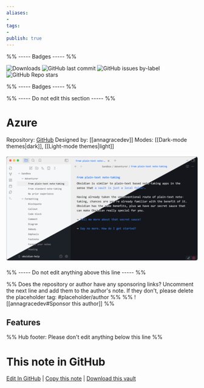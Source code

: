 ```yaml
---
aliases:
- 
tags: 
- 
publish: true
---
```


%% ----- Badges ----- %%

![Downloads](https://img.shields.io/badge/downloads-325-573E7A?style=for-the-badge&logo=)
![GitHub last commit](https://img.shields.io/github/last-commit/annagracedev/obsidian-azure?color=573E7A&label=last%20update&logo=github&style=for-the-badge)
![GitHub issues by-label](https://img.shields.io/github/issues/annagracedev/obsidian-azure/help%20wanted?color=573E7A&logo=github&style=for-the-badge) 
![GitHub Repo stars](https://img.shields.io/github/stars/annagracedev/obsidian-azure?color=573E7A&logo=github&style=for-the-badge)

%% ----- Badges ----- %%

%% ----- Do not edit this section ----- %%

# Azure

Repository: [GitHub](https://github.com/annagracedev/obsidian-azure)
Designed by: [[annagracedev]]
Modes: [[Dark-mode themes|dark]], [[Light-mode themes|light]]



![screenshot](https://github.com/annagracedev/obsidian-azure/raw/HEAD/azure_store.png)

%% ----- Do not edit anything above this line ----- %% 

%% Does the repository or author have any sponsoring links? Uncomment the next line and add them to the author's note. If they don't, please delete the placeholder tag: #placeholder/author %%
%% ![[annagracedev#Sponsor this author]] %%


## Features



%% Hub footer: Please don't edit anything below this line %%

# This note in GitHub

<span class="git-footer">[Edit In GitHub](https://github.dev/obsidian-community/obsidian-hub/blob/main/02%20-%20Community%20Expansions/02.05%20All%20Community%20Expansions/Themes/Azure.md "git-hub-edit-note") | [Copy this note](https://raw.githubusercontent.com/obsidian-community/obsidian-hub/main/02%20-%20Community%20Expansions/02.05%20All%20Community%20Expansions/Themes/Azure.md "git-hub-copy-note") | [Download this vault](https://github.com/obsidian-community/obsidian-hub/archive/refs/heads/main.zip "git-hub-download-vault") </span>
